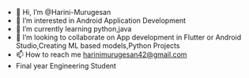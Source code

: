 - 👋 Hi, I’m @Harini-Murugesan
- 👀 I’m interested in Android Application Development
- 🌱 I’m currently learning python,java
- 💞️ I’m looking to collaborate on App development in Flutter or Android Studio,Creating ML based models,Python Projects
- 📫 How to reach me harinimurugesan42@gmail.com
- Final year Engineering Student 

<!---
Harini-Murugesan/Harini-Murugesan is a ✨ special ✨ repository because its `README.md` (this file) appears on your GitHub profile.
You can click the Preview link to take a look at your changes.
--->

